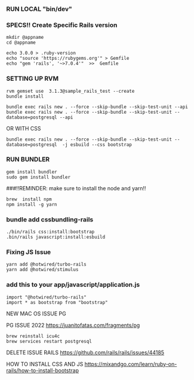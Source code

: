 ### RUN LOCAL "bin/dev"

### SPECS!! Create Specific Rails version

```
mkdir @appname
cd @appname

echo 3.0.0 > .ruby-version
echo "source 'https://rubygems.org'" > Gemfile
echo "gem 'rails', '~>7.0.4'"  >>  Gemfile
```

### SETTING UP RVM
```
rvm gemset use  3.1.3@sample_rails_test --create
bundle install
```

```
bundle exec rails new . --force --skip-bundle --skip-test-unit --api
bundle exec rails new . --force --skip-bundle --skip-test-unit --database=postgresql --api

```
OR WITH CSS

```
bundle exec rails new . --force --skip-bundle --skip-test-unit --database=postgresql  -j esbuild --css bootstrap
```

### RUN BUNDLER
```
gem install bundler
sudo gem install bundler
```

###!!REMINDER: make sure to install the node and yarn!!

```
brew  install npm
npm install -g yarn
```

### bundle add cssbundling-rails
```
./bin/rails css:install:bootstrap
.bin/rails javascript:install:esbuild
```

### Fixing JS Issue
```
yarn add @hotwired/turbo-rails
yarn add @hotwired/stimulus
```

### add this to your app/javascript/application.js
```
import "@hotwired/turbo-rails"
import * as bootstrap from "bootstrap"
```

NEW MAC OS ISSUE PG

PG ISSUE 2022
https://juanitofatas.com/fragments/pg

```
brew reinstall icu4c
brew services restart postgresql
```

DELETE ISSUE RAILS
https://github.com/rails/rails/issues/44185

HOW TO INSTALL CSS AND JS
https://mixandgo.com/learn/ruby-on-rails/how-to-install-bootstrap
